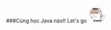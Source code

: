 ###Cùng học Java nào!! Let's go
<img src="https://github.com/vbminh/vbminh/blob/main/images/10.gif" height="50" width="50">

